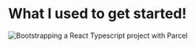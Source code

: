 
# What I used to get started!

![Bootstrapping a React Typescript project with Parcel](https://dev.to/terabaud/bootstrapping-a-react-typescript-project-with-parcel-4oia)